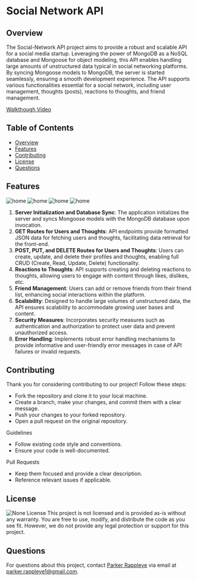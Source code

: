 # Social Network API

## Overview
The Social-Network API project aims to provide a robust and scalable API for a social media startup. Leveraging the power of MongoDB as a NoSQL database and Mongoose for object modeling, this API enables handling large amounts of unstructured data typical in social networking platforms. By syncing Mongoose models to MongoDB, the server is started seamlessly, ensuring a smooth development experience. The API supports various functionalities essential for a social network, including user management, thoughts (posts), reactions to thoughts, and friend management.

[Walkthough Video]((https://youtu.be/IeXJ-ZFQj1o))

## Table of Contents
- [Overview](#overview)
- [Features](#features)
- [Contributing](#contributing)
- [License](#license)
- [Questions](#questions)

## Features
<img src="assets\home.png" title="home">
<img src="assets\home.png" title="home">
<img src="assets\home.png" title="home">
<img src="assets\home.png" title="home">

1. **Server Initialization and Database Sync**: The application initializes the server and syncs Mongoose models with the MongoDB database upon invocation.
2. **GET Routes for Users and Thoughts**: API endpoints provide formatted JSON data for fetching users and thoughts, facilitating data retrieval for the front-end.
3. **POST, PUT, and DELETE Routes for Users and Thoughts**: Users can create, update, and delete their profiles and thoughts, enabling full CRUD (Create, Read, Update, Delete) functionality.
4. **Reactions to Thoughts**: API supports creating and deleting reactions to thoughts, allowing users to engage with content through likes, dislikes, etc.
5. **Friend Management**: Users can add or remove friends from their friend list, enhancing social interactions within the platform.
6. **Scalability**: Designed to handle large volumes of unstructured data, the API ensures scalability to accommodate growing user bases and content.
7. **Security Measures**: Incorporates security measures such as authentication and authorization to protect user data and prevent unauthorized access.
8. **Error Handling**: Implements robust error handling mechanisms to provide informative and user-friendly error messages in case of API failures or invalid requests.

## Contributing
Thank you for considering contributing to our project! Follow these steps:

* Fork the repository and clone it to your local machine.
* Create a branch, make your changes, and commit them with a clear message.
* Push your changes to your forked repository.
* Open a pull request on the original repository.

Guidelines
* Follow existing code style and conventions.
* Ensure your code is well-documented.

Pull Requests
* Keep them focused and provide a clear description.
* Reference relevant issues if applicable.

## License
![None License](https://img.shields.io/badge/License-None-brightgreen)
This project is not licensed and is provided as-is without any warranty. You are free to use, modify, and distribute the code as you see fit. However, we do not provide any legal protection or support for this project.

## Questions
For questions about this project, contact [Parker Rappleye](https://github.com/prappleman) via email at parker.rappleye1@gmail.com.
